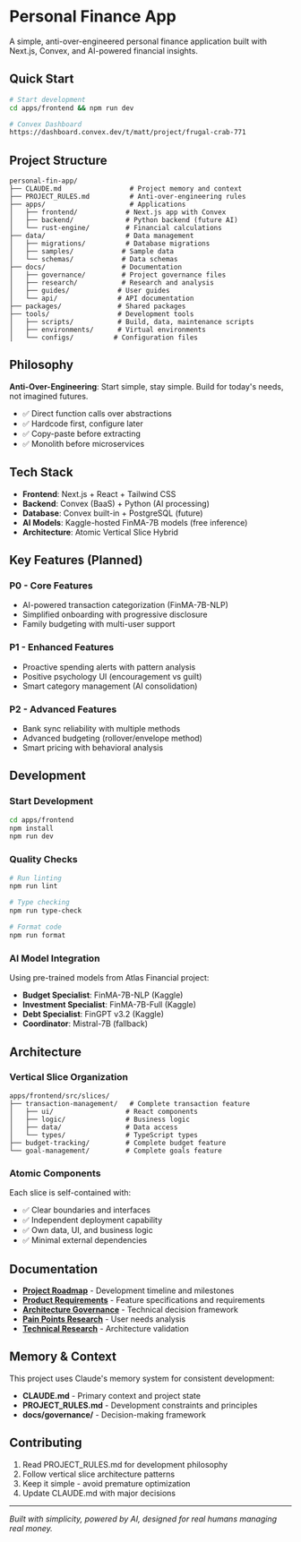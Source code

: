# Personal Finance App

A simple, anti-over-engineered personal finance application built with Next.js, Convex, and AI-powered financial insights.

## Quick Start

```bash
# Start development
cd apps/frontend && npm run dev

# Convex Dashboard
https://dashboard.convex.dev/t/matt/project/frugal-crab-771
```

## Project Structure

```
personal-fin-app/
├── CLAUDE.md                 # Project memory and context
├── PROJECT_RULES.md          # Anti-over-engineering rules
├── apps/                     # Applications
│   ├── frontend/            # Next.js app with Convex
│   ├── backend/             # Python backend (future AI)
│   └── rust-engine/         # Financial calculations
├── data/                    # Data management
│   ├── migrations/          # Database migrations
│   ├── samples/            # Sample data
│   └── schemas/            # Data schemas
├── docs/                   # Documentation
│   ├── governance/         # Project governance files
│   ├── research/           # Research and analysis
│   ├── guides/            # User guides
│   └── api/               # API documentation
├── packages/              # Shared packages
├── tools/                 # Development tools
│   ├── scripts/           # Build, data, maintenance scripts
│   ├── environments/      # Virtual environments
│   └── configs/          # Configuration files
```

## Philosophy

**Anti-Over-Engineering**: Start simple, stay simple. Build for today's needs, not imagined futures.

- ✅ Direct function calls over abstractions
- ✅ Hardcode first, configure later
- ✅ Copy-paste before extracting
- ✅ Monolith before microservices

## Tech Stack

- **Frontend**: Next.js + React + Tailwind CSS
- **Backend**: Convex (BaaS) + Python (AI processing)
- **Database**: Convex built-in + PostgreSQL (future)
- **AI Models**: Kaggle-hosted FinMA-7B models (free inference)
- **Architecture**: Atomic Vertical Slice Hybrid

## Key Features (Planned)

### P0 - Core Features
- AI-powered transaction categorization (FinMA-7B-NLP)
- Simplified onboarding with progressive disclosure
- Family budgeting with multi-user support

### P1 - Enhanced Features  
- Proactive spending alerts with pattern analysis
- Positive psychology UI (encouragement vs guilt)
- Smart category management (AI consolidation)

### P2 - Advanced Features
- Bank sync reliability with multiple methods
- Advanced budgeting (rollover/envelope method)
- Smart pricing with behavioral analysis

## Development

### Start Development
```bash
cd apps/frontend
npm install
npm run dev
```

### Quality Checks
```bash
# Run linting
npm run lint

# Type checking  
npm run type-check

# Format code
npm run format
```

### AI Model Integration
Using pre-trained models from Atlas Financial project:
- **Budget Specialist**: FinMA-7B-NLP (Kaggle)
- **Investment Specialist**: FinMA-7B-Full (Kaggle)  
- **Debt Specialist**: FinGPT v3.2 (Kaggle)
- **Coordinator**: Mistral-7B (fallback)

## Architecture

### Vertical Slice Organization
```
apps/frontend/src/slices/
├── transaction-management/   # Complete transaction feature
│   ├── ui/                  # React components
│   ├── logic/               # Business logic
│   ├── data/                # Data access
│   └── types/               # TypeScript types
├── budget-tracking/         # Complete budget feature
└── goal-management/         # Complete goals feature
```

### Atomic Components
Each slice is self-contained with:
- ✅ Clear boundaries and interfaces
- ✅ Independent deployment capability
- ✅ Own data, UI, and business logic
- ✅ Minimal external dependencies

## Documentation

- **[Project Roadmap](docs/PROJECT_ROADMAP.md)** - Development timeline and milestones
- **[Product Requirements](docs/PRD.md)** - Feature specifications and requirements
- **[Architecture Governance](docs/governance/)** - Technical decision framework
- **[Pain Points Research](docs/research/pain-points/)** - User needs analysis
- **[Technical Research](docs/research/technical-research/)** - Architecture validation

## Memory & Context

This project uses Claude's memory system for consistent development:
- **CLAUDE.md** - Primary context and project state
- **PROJECT_RULES.md** - Development constraints and principles  
- **docs/governance/** - Decision-making framework

## Contributing

1. Read PROJECT_RULES.md for development philosophy
2. Follow vertical slice architecture patterns
3. Keep it simple - avoid premature optimization
4. Update CLAUDE.md with major decisions

---

*Built with simplicity, powered by AI, designed for real humans managing real money.*